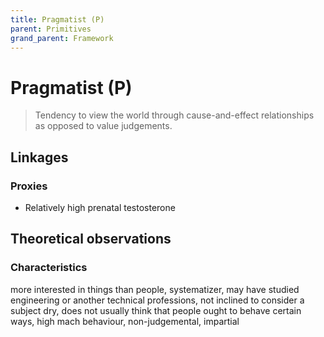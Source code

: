 ```yaml
---
title: Pragmatist (P)
parent: Primitives
grand_parent: Framework
---
```


# Pragmatist (P)

>Tendency to view the world through cause-and-effect relationships as opposed to value judgements.

## Linkages

### Proxies

* Relatively high prenatal testosterone

## Theoretical observations

### Characteristics

more interested in things than people, systematizer, may have studied engineering or another technical professions, not inclined to consider a subject dry, does not usually think that people ought to behave certain ways, high mach behaviour, non-judgemental, impartial